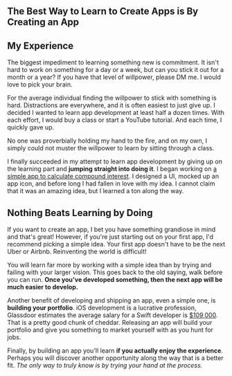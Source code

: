## The Best Way to Learn to Create Apps is By Creating an App

## My Experience

The biggest impediment to learning something new is commitment. It isn't hard to work on something for a day or a week, but can you stick it out for a month or a year? If you have that level of willpower, please DM me. I would love to pick your brain.

For the average individual finding the willpower to stick with something is hard. Distractions are everywhere, and it is often easiest to just give up. I decided I wanted to learn app development at least half a dozen times. With each effort, I would buy a class or start a YouTube tutorial. And each time, I quickly gave up. 

No one was proverbially holding my hand to the fire, and on my own, I simply could not muster the willpower to learn by sitting through a class.

I finally succeeded in my attempt to learn app development by giving up on the learning part and **jumping straight into doing it**. I began working on [a simple app to calculate compound interest](https://apps.apple.com/us/app/compound-interest-solver/id1607884819). I designed a UI, mocked up an app icon, and before long I had fallen in love with my idea. I cannot claim that it was an amazing idea, but I learned a ton along the way.

## Nothing Beats Learning by Doing

If you want to create an app, I bet you have something grandiose in mind and that's great! However, if you're just starting out on your first app, I'd recommend picking a simple idea. Your first app doesn't have to be the next Uber or Airbnb. Reinventing the world is difficult! 

You will learn far more by working with a simple idea than by trying and failing with your larger vision. This goes back to the old saying, walk before you can run. **Once you've developed something, then the next app will be much easier to develop.**

Another benefit of developing and shipping an app, even a simple one, is **building your portfolio**. iOS development is a lucrative profession, Glassdoor estimates the average salary for a Swift developer is [$109,000](https://www.glassdoor.com/Salaries/swift-developer-salary-SRCH_KO0,15.htm). That is a pretty good chunk of cheddar. Releasing an app will build your portfolio and give you something to market yourself with as you hunt for jobs.

Finally, by building an app you'll learn **if you actually enjoy the experience**. Perhaps you will discover another opportunity along the way that is a better fit. *The only way to truly know is by trying your hand at the process.*